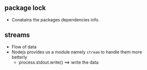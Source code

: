 ## package lock

- Conatains the packages dependencies info.


## streams

- Flow of data 
- Nodejs provides us a module namely `stream` to handle them more betterly
  - process.stdout.write() ==> write the data